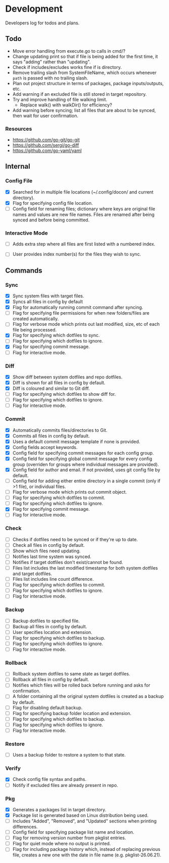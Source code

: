 # Development
Developers log for todos and plans.


## Todo
- Move error handling from execute.go to calls in cmd/?
- Change updating print so that if file is being added for the first time, it says "adding" rather than "updating".
- Check if includes/excludes works fine if is directory.
- Remove trailing slash from SystemFileName, which occurs whenever `path` is passed with no trailing slash.
- Plan out project structure in terms of packages, package inputs/outputs, etc.
- Add warning if an excluded file is still stored in target repository.
- Try and improve handling of file walking limit.
  - Replace walk() with walkDir() for efficiency?
- Add warning before syncing; list all files that are about to be synced, then wait for user confirmation.

### Resources
- https://github.com/go-git/go-git
- https://github.com/sergi/go-diff
- https://github.com/go-yaml/yaml


## Internal
### Config File
- [x] Searched for in multiple file locations (~/.config/docon/ and current directory).
- [x] Flag for specifying config file location.
- [ ] Config field for renaming files; dictionary where keys are original file names and values are new file names. Files are renamed after being synced and before being committed.

### Interactive Mode
- [ ] Adds extra step where all files are first listed with a numbered index.
- [ ] User provides index number(s) for the files they wish to sync.


## Commands
### Sync
- [x] Sync system files with target files.
- [x] Syncs all files in config by default
- [x] Flag for automatically running commit command after syncing.
- [ ] Flag for specifying file permissions for when new folders/files are created automatically.
- [ ] Flag for verbose mode which prints out last modified, size, etc of each file being processed.
- [x] Flag for specifying which dotfiles to sync.
- [ ] Flag for specifying which dotfiles to ignore.
- [x] Flag for specifying commit message.
- [ ] Flag for interactive mode.

### Diff
- [x] Show diff between system dotfiles and repo dotfiles.
- [x] Diff is shown for all files in config by default.
- [x] Diff is coloured and similar to Git diff.
- [ ] Flag for specifying which dotfiles to show diff for.
- [ ] Flag for specifying which dotfiles to ignore.
- [ ] Flag for interactive mode.

### Commit
- [x] Automatically commits files/directories to Git.
- [x] Commits all files in config by default.
- [x] Uses a default commit message template if none is provided.
- [x] Config fields accept keywords.
- [x] Config field for specifying commit messages for each config group.
- [x] Config field for specifying global commit message for every config group (overriden for groups where individual messages are provided).
- [x] Config field for author and email. If not provided, uses git config file by default.
- [ ] Config field for adding either entire directory in a single commit (only if >1 file), or individual files.
- [ ] Flag for verbose mode which prints out commit object.
- [ ] Flag for specifying which dotfiles to commit.
- [ ] Flag for specifying which dotfiles to ignore.
- [x] Flag for specifying commit message.
- [ ] Flag for interactive mode.

### Check
- [ ] Checks if dotfiles need to be synced or if they're up to date.
- [ ] Check all files in config by default.
- [ ] Show which files need updating.
- [ ] Notifies last time system was synced.
- [ ] Notifies if target dotfiles don't exist/cannot be found.
- [ ] Files list includes the last modified timestamp for both system dotfiles and target dotfiles.
- [ ] Files list includes line count difference.
- [ ] Flag for specifying which dotfiles to commit.
- [ ] Flag for specifying which dotfiles to ignore.
- [ ] Flag for interactive mode.

### Backup
- [ ] Backup dotfiles to specified file.
- [ ] Backup all files in config by default.
- [ ] User specifies location and extension.
- [ ] Flag for specifying which dotfiles to backup.
- [ ] Flag for specifying which dotfiles to ignore.
- [ ] Flag for interactive mode.

### Rollback
- [ ] Rollback system dotfiles to same state as target dotfiles.
- [ ] Rollback all files in config by default.
- [ ] Notifies which files will be rolled back before running and asks for confirmation.
- [ ] A folder containing all the original system dotfiles is created as a backup by default.
- [ ] Flag for disabling default backup.
- [ ] Flag for specifying backup folder location and extension.
- [ ] Flag for specifying which dotfiles to backup.
- [ ] Flag for specifying which dotfiles to ignore.
- [ ] Flag for interactive mode.

### Restore
- [ ] Uses a backup folder to restore a system to that state.

### Verify
- [x] Check config file syntax and paths.
- [ ] Notify if excluded files are already present in repo.

### Pkg
- [x] Generates a packages list in target directory.
- [x] Package list is generated based on Linux distribution being used.
- [ ] Includes "Added", "Removed", and "Updated" sections when printing differences.
- [ ] Config field for specifying package list name and location.
- [ ] Flag for removing version number from pkglist entries.
- [ ] Flag for quiet mode where no output is printed.
- [ ] Flag for including package history which, instead of replacing previous file, creates a new one with the date in file name (e.g. pkglist-26.06.21).
